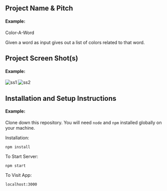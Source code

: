 ## Project Name & Pitch

#### Example:

Color-A-Word 

Given a word as input gives out a list of colors related to that word.

## Project Screen Shot(s)

#### Example:   

![ss1](https://user-images.githubusercontent.com/72071559/154809956-5d24a3f3-9c49-4932-af70-2996a1d16bf4.jpg)
![ss2](https://user-images.githubusercontent.com/72071559/154809960-fda4521a-ba77-4ee8-8a97-1631091d6899.jpg)

## Installation and Setup Instructions

#### Example:  

Clone down this repository. You will need `node` and `npm` installed globally on your machine.  

Installation:

`npm install`  

To Start Server:

`npm start`  

To Visit App:

`localhost:3000`  
